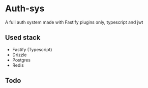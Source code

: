 ﻿# Auth-sys

A full auth system made with Fastify plugins only, typescript and jwt

## Used stack

- Fastify (Typescript)
- Drizzle
- Postgres
- Redis

## Todo

